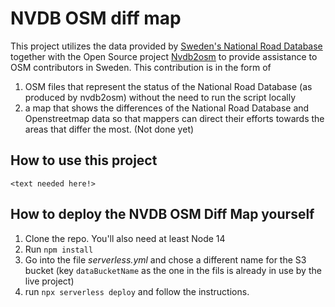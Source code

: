 # NVDB OSM diff map

This project utilizes the data provided by [Sweden's National Road Database](https://www.nvdb.se/sv/about-nvdb/) together with the Open Source project [Nvdb2osm](https://github.com/atorger/nvdb2osm/) to provide assistance to OSM contributors in Sweden.
This contribution is in the form of

1. OSM files that represent the status of the National Road Database (as produced by nvdb2osm) without the need to run the script locally
2. a map that shows the differences of the National Road Database and Openstreetmap data so that mappers can direct their efforts towards the areas that differ the most. (Not done yet)

## How to use this project

`<text needed here!>`

## How to deploy the NVDB OSM Diff Map yourself

1. Clone the repo. You'll also need at least Node 14
2. Run `npm install`
3. Go into the file _serverless.yml_ and chose a different name for the S3 bucket (key `dataBucketName` as the one in the fils is already in use by the live project)
4. run `npx serverless deploy` and follow the instructions.
